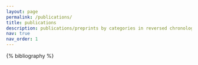 ```yaml
---
layout: page
permalink: /publications/
title: publications
description: publications/preprints by categories in reversed chronological order.
nav: true
nav_order: 1
---
```


<!-- _pages/publications.md -->
<div class="publications">

{% bibliography %}

</div>

